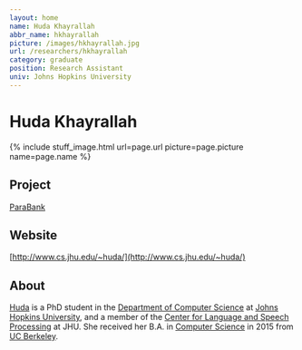 ```yaml
---
layout: home
name: Huda Khayrallah
abbr_name: hkhayrallah
picture: /images/hkhayrallah.jpg
url: /researchers/hkhayrallah
category: graduate
position: Research Assistant
univ: Johns Hopkins University
---
```


# Huda Khayrallah

{% include stuff_image.html url=page.url picture=page.picture name=page.name %}

## Project

[ParaBank](http://decomp.io/projects/parabank/)

## Website

[http://www.cs.jhu.edu/~huda/](http://www.cs.jhu.edu/~huda/)

## About

[Huda](http://www.cs.jhu.edu/~huda/) is a PhD student in the [Department of Computer Science](https://www.cs.jhu.edu/) at [Johns Hopkins University](https://www.jhu.edu/), and a member of the [Center for Language and Speech Processing](https://www.clsp.jhu.edu/) at JHU. She received her B.A. in [Computer Science](https://cs.berkeley.edu/) in 2015 from [UC Berkeley](https://www.berkeley.edu/).